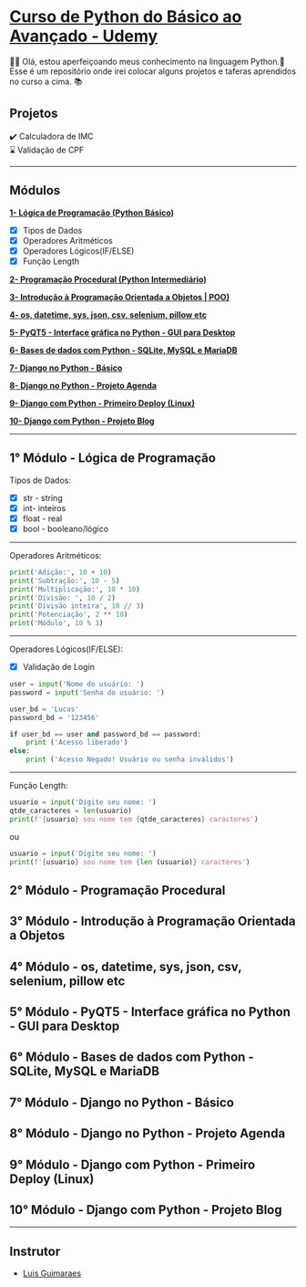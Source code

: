 # [Curso de Python do Básico ao Avançado - Udemy](https://www.udemy.com/course/python-3-do-zero-ao-avancado/)

👋🏽 Olá, estou aperfeiçoando meus conhecimento na linguagem Python.🐍 <br>
Esse é um repositório onde irei colocar alguns projetos e taferas aprendidos no curso a cima. 📚

## Projetos
✔️ Calculadora de IMC
<br>
⌛️ Validação de CPF

_____________________

## Módulos
**[1- Lógica de Programação (Python Básico)](https://github.com/luchenrique/Python-Udemy#1-m%C3%B3dulo---l%C3%B3gica-de-programa%C3%A7%C3%A3o)**
- [x] Tipos de Dados
- [x] Operadores Aritméticos
- [x] Operadores Lógicos(IF/ELSE)
- [x] Função Length

**[2- Programação Procedural (Python Intermediário)](https://github.com/luchenrique/Python-Udemy#2-m%C3%B3dulo---programa%C3%A7%C3%A3o-procedural)**

**[3- Introdução à Programação Orientada a Objetos | POO)](https://github.com/luchenrique/Python-Udemy#3-m%C3%B3dulo---introdu%C3%A7%C3%A3o-%C3%A0-programa%C3%A7%C3%A3o-orientada-a-objetos)**

**[4- os, datetime, sys, json, csv, selenium, pillow etc](https://github.com/luchenrique/Python-Udemy#4-m%C3%B3dulo---os-datetime-sys-json-csv-selenium-pillow-etc)**

**[5- PyQT5 - Interface gráfica no Python - GUI para Desktop](https://github.com/luchenrique/Python-Udemy#5-m%C3%B3dulo---pyqt5---interface-gr%C3%A1fica-no-python---gui-para-desktop)**

**[6- Bases de dados com Python - SQLite, MySQL e MariaDB](https://github.com/luchenrique/Python-Udemy#6-m%C3%B3dulo---bases-de-dados-com-python---sqlite-mysql-e-mariadb)**

**[7- Django no Python - Básico](https://github.com/luchenrique/Python-Udemy#7-m%C3%B3dulo---django-no-python---b%C3%A1sico)**

**[8- Django no Python - Projeto Agenda](https://github.com/luchenrique/Python-Udemy#8-m%C3%B3dulo---django-no-python---projeto-agenda)**

**[9- Django com Python - Primeiro Deploy (Linux)](https://github.com/luchenrique/Python-Udemy#9-m%C3%B3dulo---django-com-python---primeiro-deploy-linux)**

**[10- Django com Python - Projeto Blog](https://github.com/luchenrique/Python-Udemy#10-m%C3%B3dulo---django-com-python---projeto-blog)**


_____________________

## 1° Módulo - Lógica de Programação

Tipos de Dados:
- [x] str - string 
- [x] int- inteiros 
- [x] float - real
- [x] bool - booleano/lógico

_____________________

Operadores Aritméticos:

```python
print('Adição:', 10 + 10)
print('Subtração:', 10 - 5)
print('Multiplicação:', 10 * 10)
print('Divisão: ', 10 / 2)
print('Divisão inteira', 10 // 3)
print('Potenciação', 2 ** 10)
print('Módulo', 10 % 3)
```
_____________________

Operadores Lógicos(IF/ELSE):
<br>
- [x] Validação de Login

```python
user = input('Nome do usuário: ')
password = input('Senha do usuário: ')

user_bd = 'Lucas'
password_bd = '123456'

if user_bd == user and password_bd == password:
    print ('Acesso liberado')
else:
    print ('Acesso Negado! Usuário ou senha inválidos')
```

_____________________

Função Length:

```python
usuario = input('Digite seu nome: ')
qtde_caracteres = len(usuario)
print(f'{usuario} sou nome tem {qtde_caracteres} caracteres')
```
ou
```python
usuario = input('Digite seu nome: ')
print(f'{usuario} sou nome tem {len (usuario)} caracteres')
```

## 2° Módulo - Programação Procedural

## 3° Módulo - Introdução à Programação Orientada a Objetos

## 4° Módulo - os, datetime, sys, json, csv, selenium, pillow etc

## 5° Módulo - PyQT5 - Interface gráfica no Python - GUI para Desktop

## 6° Módulo - Bases de dados com Python - SQLite, MySQL e MariaDB

## 7° Módulo - Django no Python - Básico

## 8° Módulo - Django no Python - Projeto Agenda

## 9° Módulo - Django com Python - Primeiro Deploy (Linux)

## 10° Módulo - Django com Python - Projeto Blog

_____________________

## Instrutor

- [Luis Guimaraes](https://www.linkedin.com/in/luisguima/)
